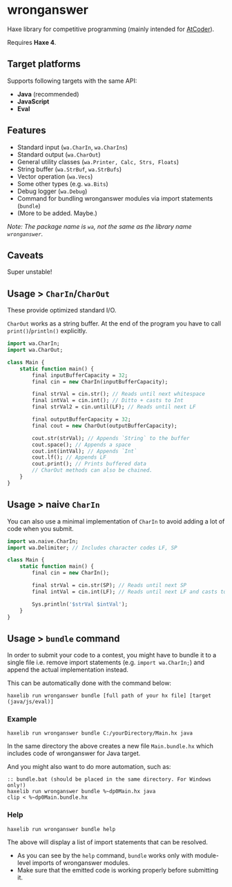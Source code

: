 # wronganswer

Haxe library for competitive programming (mainly intended for [AtCoder](https://atcoder.jp/)).

Requires **Haxe 4**.

## Target platforms

Supports following targets with the same API:

- **Java** (recommended)
- **JavaScript**
- **Eval**

## Features

- Standard input (`wa.CharIn`, `wa.CharIns`)
- Standard output (`wa.CharOut`)
- General utility classes (`wa.Printer, Calc, Strs, Floats`)
- String buffer (`wa.StrBuf`, `wa.StrBufs`)
- Vector operation (`wa.Vecs`)
- Some other types (e.g. `wa.Bits`)
- Debug logger (`wa.Debug`)
- Command for bundling wronganswer modules via import statements (`bundle`)
- (More to be added. Maybe.)

*Note: The package name is `wa`, not the same as the library name `wronganswer`.*

## Caveats

Super unstable!

## Usage > `CharIn`/`CharOut`

These provide optimized standard I/O.

`CharOut` works as a string buffer. At the end of the program you have to call `print()`/`println()` explicitly.

```haxe
import wa.CharIn;
import wa.CharOut;

class Main {
	static function main() {
		final inputBufferCapacity = 32;
		final cin = new CharIn(inputBufferCapacity);

		final strVal = cin.str(); // Reads until next whitespace
		final intVal = cin.int(); // Ditto + casts to Int
		final strVal2 = cin.until(LF); // Reads until next LF

		final outputBufferCapacity = 32;
		final cout = new CharOut(outputBufferCapacity);

		cout.str(strVal); // Appends `String` to the buffer
		cout.space(); // Appends a space
		cout.int(intVal); // Appends `Int`
		cout.lf(); // Appends LF
		cout.print(); // Prints buffered data
		// CharOut methods can also be chained.
	}
}
```

## Usage > naive `CharIn`

You can also use a minimal implementation of `CharIn` to avoid adding a lot of code when you submit.

```haxe
import wa.naive.CharIn;
import wa.Delimiter; // Includes character codes LF, SP

class Main {
	static function main() {
		final cin = new CharIn();

		final strVal = cin.str(SP); // Reads until next SP
		final intVal = cin.int(LF); // Reads until next LF and casts to Int

		Sys.println('$strVal $intVal');
	}
}
```


## Usage > `bundle` command

In order to submit your code to a contest, you might have to bundle it to a single file i.e. remove import statements (e.g. `import wa.CharIn;`) and append the actual implementation instead.

This can be automatically done with the command below:

```
haxelib run wronganswer bundle [full path of your hx file] [target (java/js/eval)]
```

### Example

```
haxelib run wronganswer bundle C:/yourDirectory/Main.hx java
```

In the same directory the above creates a new file `Main.bundle.hx` which includes code of wronganswer for Java target.

And you might also want to do more automation, such as:

```Batchfile
:: bundle.bat (should be placed in the same directory. For Windows only!)
haxelib run wronganswer bundle %~dp0Main.hx java
clip < %~dp0Main.bundle.hx
```

### Help

```
haxelib run wronganswer bundle help
```

The above will display a list of import statements that can be resolved.

- As you can see by the `help` command, `bundle` works only with module-level imports of wronganswer modules.
- Make sure that the emitted code is working properly before submitting it.
